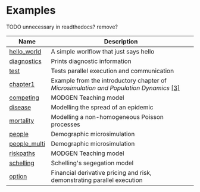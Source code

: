 
# Examples

TODO unnecessary in readthedocs? remove?
 
| Name                                       | Description
|--------------------------------------------|-------------
| [hello_world](./examples/hello_world.md)   | A simple worlflow that just says hello
| [diagnostics](./examples/diagnostics.md)   | Prints diagnostic information
| [test](./examples/test.md)                 | Tests parallel execution and communication
| [chapter1](./examples/chapter1)            | Example from the introductory chapter of _Microsimulation and Population Dynamics_ [[3]](./references.md#1)
| [competing](./examples/competing.md)       | MODGEN Teaching model
| [disease](./examples/disease.md)           | Modelling the spread of an epidemic
| [mortality](./examples/mortality.md)       | Modelling a non-homogeneous Poisson processes
| [people](./examples/people.md)             | Demographic microsimulation
| [people_multi](./examples/people_multi.md) | Demographic microsimulation
| [riskpaths](./examples/riskpaths.md)                   | MODGEN Teaching model
| [schelling](./examples/schelling.md)       | Schelling's segegation model
| [option](./examples/option.md)             | Financial derivative pricing and risk, demonstrating parallel execution

